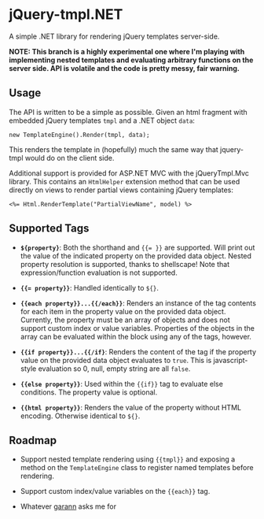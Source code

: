 jQuery-tmpl.NET
===============

A simple .NET library for rendering jQuery templates server-side.

**NOTE: This branch is a highly experimental one where I'm playing with
implementing nested templates and evaluating arbitrary functions on the
server side. API is volatile and the code is pretty messy, fair warning.**

Usage
-----

The API is written to be a simple as possible. Given an html fragment
with embedded jQuery templates `tmpl` and a .NET object `data`:

    new TemplateEngine().Render(tmpl, data);

This renders the template in (hopefully) much the same way that 
jquery-tmpl would do on the client side.

Additional support is provided for ASP.NET MVC with the jQueryTmpl.Mvc
library. This contains an `HtmlHelper` extension method that can be used
directly on views to render partial views containing jQuery templates:

    <%= Html.RenderTemplate("PartialViewName", model) %>


Supported Tags
--------------

* **`${property}`**: Both the shorthand and `{{= }}` are supported. 
Will print out the value of the indicated property on the provided
data object. Nested property resolution is supported, thanks to shellscape!
Note that expression/function evaluation is not supported.

* **`{{= property}}`**: Handled identically to `${}`.

* **`{{each property}}...{{/each}}`**: Renders an instance of the tag 
contents for each item in the property value on the provided data object. 
Currently, the property must be an array of objects and does not support 
custom index or value variables. Properties of the objects in the array 
can be evaluated within the block using any of the tags, however.

* **`{{if property}}...{{/if}`**: Renders the content of the tag if the 
property value on the provided data object evaluates to `true`. This is
javascript-style evaluation so 0, null, empty string are all `false`.

* **`{{else property}}`**: Used within the `{{if}}` tag to evaluate else
conditions. The property value is optional.

* **`{{html property}}`**: Renders the value of the property without HTML
encoding. Otherwise identical to `${}`.


Roadmap
-------

* Support nested template rendering using `{{tmpl}}` and exposing a method
on the `TemplateEngine` class to register named templates before rendering.

* Support custom index/value variables on the `{{each}}` tag.

* Whatever [garann](http://github.com/garann) asks me for